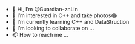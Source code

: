 - 👋 Hi, I’m @Guardian-znLin
- 👀 I’m interested in C++ and take photos😂
- 🌱 I’m currently learning C++ and DataStruction
- 💞️ I’m looking to collaborate on ...
- 📫 How to reach me ...

<!---
Guardian-znLin/Guardian-znLin is a ✨ special ✨ repository because its `README.md` (this file) appears on your GitHub profile.
You can click the Preview link to take a look at your changes.
--->
